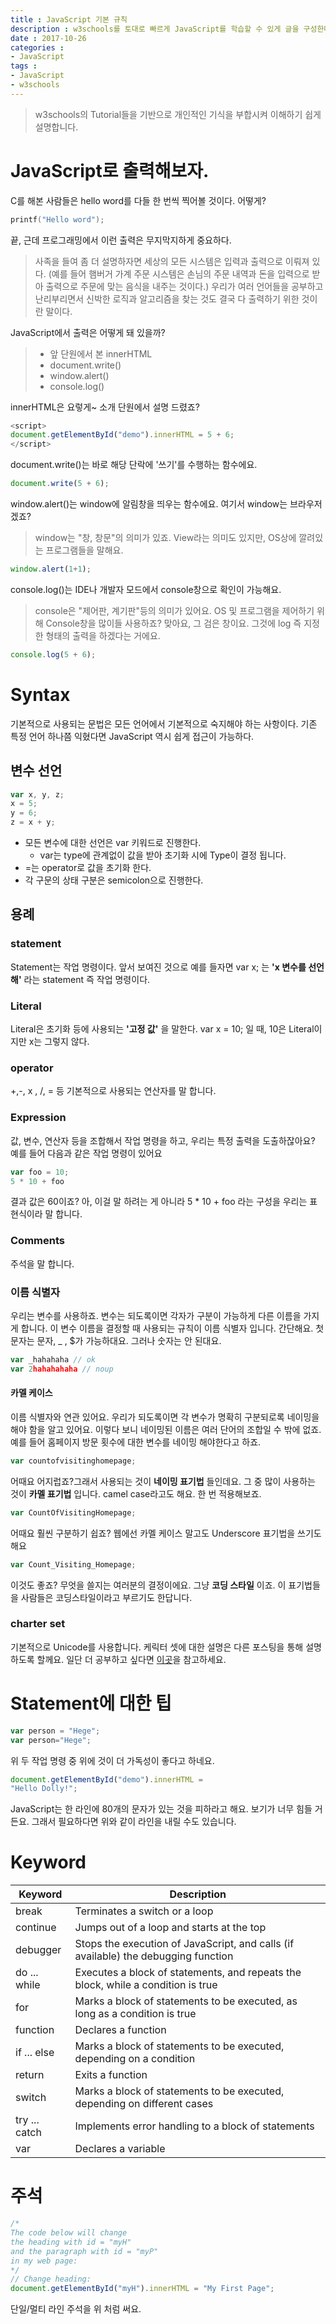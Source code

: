 ```yaml
---
title : JavaScript 기본 규칙
description : w3schools를 토대로 빠르게 JavaScript를 학습할 수 있게 글을 구성한다.
date : 2017-10-26
categories :
- JavaScript
tags :
- JavaScript
- w3schools
---
```


> w3schools의 Tutorial들을 기반으로 개인적인 기식을 부합시켜 이해하기 쉽게 설명합니다.

# JavaScript로 출력해보자.
C를 해본 사람들은 hello word를 다들 한 번씩 찍어볼 것이다. 어떻게?
```c
printf("Hello word");
```
끝, 근데 프로그래밍에서 이런 출력은 무지막지하게 중요하다.
>사족을 들여 좀 더 설명하자면 세상의 모든 시스템은 입력과 출력으로 이뤄져 있다.
(예를 들어 햄버거 가계 주문 시스템은 손님의 주문 내역과 돈을 입력으로 받아 출력으로 주문에 맞는 음식을 내주는 것이다.)
우리가 여러 언어들을 공부하고 난리부리면서 신박한 로직과 알고리즘을 찾는 것도 결국 다 출력하기 위한 것이란 말이다.

JavaScript에서 출력은 어떻게 돼 있을까?
> - 앞 단원에서 본 innerHTML
> -  document.write()
> - window.alert()
> - console.log()

innerHTML은 요렇게~ 소개 단원에서 설명 드렸죠?
```JavaScript
<script>
document.getElementById("demo").innerHTML = 5 + 6;
</script>
```
document.write()는 바로 해당 단락에 '쓰기'를 수행하는 함수에요.
```JavaScript
document.write(5 + 6);
```
window.alert()는 window에 알림창을 띄우는 함수에요. 여기서 window는 브라우저겠죠?
>  window는 "창, 창문"의 의미가 있죠. View라는 의미도 있지만, OS상에 깔려있는 프로그램들을 말해요.

```JavaScript
window.alert(1+1);
```
console.log()는 IDE나 개발자 모드에서 console창으로 확인이 가능해요.
> console은 "제어판, 계기판"등의 의미가 있어요. OS 및 프로그램을 제어하기 위해 Console창을 많이들 사용하죠? 맞아요, 그 검은 창이요. 그것에  log 즉 지정한 형태의 출력을 하겠다는 거에요.

```JavaScript
console.log(5 + 6);
```

# Syntax
기본적으로 사용되는 문법은 모든 언어에서 기본적으로 숙지해야 하는 사항이다. 기존 특정 언어 하나쯤 익혔다면 JavaScript 역시 쉽게 접근이 가능하다.

## 변수 선언
```JavaScript
var x, y, z;
x = 5;
y = 6;
z = x + y;
```
- 모든 변수에 대한 선언은 var 키워드로 진행한다.
  - var는 type에 관계없이 값을 받아 초기화 시에 Type이 결정 됩니다.
- =는 operator로 값을 초기화 한다.
- 각 구문의 상태 구분은 semicolon으로 진행한다.

## 용례

### statement
Statement는 작업 명령이다. 앞서 보여진 것으로 예를 들자면
var x; 는 **'x 변수를 선언해'** 라는 statement 즉 작업 명령이다.

### Literal
Literal은 초기화 등에 사용되는 **'고정 값'** 을 말한다.
var x = 10; 일 때, 10은 Literal이지만 x는 그렇지 않다.

### operator
+,-, x , /, = 등 기본적으로 사용되는 연산자를 말 합니다.

### Expression
값, 변수, 연산자 등을 조합해서 작업 명령을 하고, 우리는 특정 출력을 도출하잖아요?
예를 들어 다음과 같은 작업 명령이 있어요
```JavaScript
var foo = 10;
5 * 10 + foo
```
결과 값은 60이죠? 아, 이걸 말 하려는 게 아니라 5 * 10 + foo 라는 구성을 우리는 표현식이라 말 합니다.

### Comments
주석을 말 합니다.

### 이름 식별자
우리는 변수를 사용하죠. 변수는 되도록이면 각자가 구분이 가능하게 다른 이름을 가지게 합니다. 이 변수 이름을 결정할 때 사용되는 규칙이 이름 식별자 입니다.
간단해요. 첫 문자는 문자, _ , $가 가능하대요. 그러나 숫자는 안 된대요.
```JavaScript
var _hahahaha // ok
var 2hahahahaha // noup
```

#### 카멜 케이스
이름 식별자와 연관 있어요. 우리가 되도록이면 각 변수가 명확히 구분되로록 네이밍을 해야 함을 알고 있어요. 이렇다 보니 네이밍된 이름은 여러 단어의 조합일 수 밖에 없죠.
예를 들어 홈페이지 방문 횟수에 대한 변수를 네이밍 해야한다고 하죠.
```JavaScript
var countofvisitinghomepage;
```
어때요 어지럽죠?그래서 사용되는 것이 **네이밍 표기법** 들인데요. 그 중 많이 사용하는 것이 **카멜 표기법** 입니다. camel case라고도 해요. 한 번 적용해보죠.
```JavaScript
var CountOfVisitingHomepage;
```
어때요 훨씬 구분하기 쉽죠? 웹에선 카멜 케이스 말고도 Underscore 표기법을 쓰기도 해요
```JavaScript
var Count_Visiting_Homepage;
```
이것도 좋죠? 무엇을 쓸지는 여러분의 결정이에요. 그냥 **코딩 스타일** 이죠.
이 표기법들을 사람들은 코딩스타일이라고 부르기도 한답니다.

### charter set
기본적으로 Unicode를 사용합니다. 케릭터 셋에 대한 설명은 다른 포스팅을 통해 설명하도록 할께요. 일단 더 공부하고 싶다면 [이곳](https://www.w3schools.com/charsets/ref_html_utf8.asp)을 참고하세요.

# Statement에 대한 팁
```JavaScript
var person = "Hege";
var person="Hege";
```
위 두 작업 명령 중 위에 것이 더 가독성이 좋다고 하네요.

```JavaScript
document.getElementById("demo").innerHTML =
"Hello Dolly!";
```
JavaScript는 한 라인에 80개의 문자가 있는 것을 피하라고 해요. 보기가 너무 힘들 거든요. 그래서 필요하다면 위와 같이 라인을 내릴 수도 있습니다.

# Keyword

| Keyword |	Description |
|--- | ---|
| break |	Terminates a switch or a loop |
| continue | Jumps out of a loop and starts at the top |
| debugger	| Stops the execution of JavaScript, and calls (if available) the debugging function |
| do ... while |	Executes a block of statements, and repeats the block, while a condition is true |
| for |	Marks a block of statements to be executed, as long as a condition is true |
| function |	Declares a function |
| if ... else |	Marks a block of statements to be executed, depending on a condition |
| return |	Exits a function |
| switch |	Marks a block of statements to be executed, depending on different cases |
| try ... catch |	Implements error handling to a block of statements |
| var |	Declares a variable |

# 주석
```JavaScript
/*
The code below will change
the heading with id = "myH"
and the paragraph with id = "myP"
in my web page:
*/
// Change heading:
document.getElementById("myH").innerHTML = "My First Page";
```
단일/멀티 라인 주석을 위 처럼 써요.
